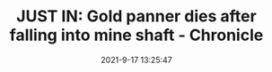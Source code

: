 ---
"title": "JUST IN: Gold panner dies after falling into mine shaft - Chronicle"
"date": "2021-9-17 13:25:47"
"feed_name": "GOOGLENEWSMINING"
"feed_website": "https://news.google.com/search?q=mining%2Bincident&hl=en-US&gl=US&ceid=US:en"
"feed_rss": "https://news.google.com/rss/search?q=mining%2Bincident&hl=en-US&gl=US&ceid=US:en"
"link": "https://www.chronicle.co.zw/just-in-gold-panner-dies-after-falling-into-mine-shaft/"
"file": "_posts/2021-1-1-417411bbf22e27cf80132414e844974b6791febd.md"
"accident": "1"
"drilling": "1"
"dead": "1"
"injured": "0"
---